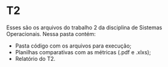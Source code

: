 # T2
Esses são os arquivos do trabalho 2 da disciplina de Sistemas Operacionais. Nessa pasta contém:

- Pasta código com os arquivos para execução;
- Planilhas comparativas com as métricas (.pdf e .xlxs);
- Relatório do T2.
